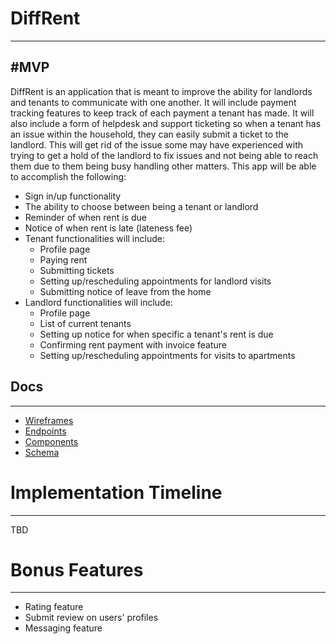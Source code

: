 # DiffRent
---

#MVP
---

DiffRent is an application that is meant to improve the ability for landlords and tenants to communicate with one another. It will include payment tracking features to keep track of each payment a tenant has made. It will also include a form of helpdesk and support ticketing so when a tenant has an issue within the household, they can easily submit a ticket to the landlord. This will get rid of the issue some may have experienced with trying to get a hold of the landlord to fix issues and not being able to reach them due to them being busy handling other matters. This app will be able to accomplish the following:

* Sign in/up functionality
* The ability to choose between being a tenant or landlord
* Reminder of when rent is due
* Notice of when rent is late (lateness fee)
* Tenant functionalities will include:
  * Profile page
  * Paying rent
  * Submitting tickets
  * Setting up/rescheduling appointments for landlord visits
  * Submitting notice of leave from the home
* Landlord functionalities will include:
  * Profile page
  * List of current tenants
  * Setting up notice for when specific a tenant's rent is due
  * Confirming rent payment with invoice feature
  * Setting up/rescheduling appointments for visits to apartments

## Docs
---
* [Wireframes](./wireframe/)
* [Endpoints](./endpoints.md)
* [Components](./components.md)
* [Schema](./schema.md)

# Implementation Timeline
---

TBD

# Bonus Features
---
* Rating feature
* Submit review on users' profiles
* Messaging feature
